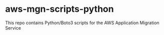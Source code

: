 # aws-mgn-scripts-python
This repo contains Python/Boto3 scripts for the AWS Application Migration Service
